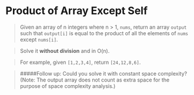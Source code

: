 Product of Array Except Self
============================

>Given an array of n integers where n > 1, `nums`, return an array `output` 
>such that `output[i]` is equal to the product of all the elements of `nums` 
>except `nums[i]`.

>Solve it **without division** and in O(n).

>For example, given `[1,2,3,4]`, return `[24,12,8,6]`.

>#####Follow up:
>Could you solve it with constant space complexity? 
>(Note: The output array does not count as extra space for the purpose of 
>space complexity analysis.)
